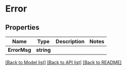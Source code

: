 # Error

## Properties
Name | Type | Description | Notes
------------ | ------------- | ------------- | -------------
**ErrorMsg** | **string** |  | 

[[Back to Model list]](../README.md#documentation-for-models) [[Back to API list]](../README.md#documentation-for-api-endpoints) [[Back to README]](../README.md)


